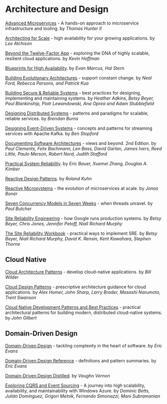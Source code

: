 # Architecture and Design

[Advanced Microservices](https://files.idax.me/read/tech-books/A/advanced-microservices.pdf) - A hands-on approach to microservice infrastructure and tooling. by _Thomas Hunter II_

[Architecting for Scale](https://files.idax.me/read/tech-books/A/architecting-for-scale.pdf) - high availability for your growing applications. by _Lee Atchison_

[Beyond the Twelve-Factor App](https://files.idax.me/read/tech-books/B/beyond-the-12-factor-app.pdf) - exploring the DNA of highly scalable, resilient cloud applications. by _Kevin Hoffman_

[Blueprints for High Availability](https://files.idax.me/read/tech-books/B/blueprints-for-high-availability.pdf). by _Evan Marcus, Hal Stern_

[Building Evolutionary Architectures](https://files.idax.me/read/tech-books/B/building-evolutionary-architectures.pdf) - support constant change. by _Neal Ford, Rebecca Parsons, and Patrick Kua_

[Building Secure & Reliable Systems](https://files.idax.me/read/tech-books/B/building-secure-and-reliable-systems.pdf) - best practices for designing, implementing
and maintaining systems. by _Heather Adkins, Betsy Beyer, Paul Blankinship, Piotr Lewandowski, Ana Oprea and Adam Stubblefield_

[Designing Distributed Systems](https://files.idax.me/read/tech-books/D/designing-distributed-systems.pdf) - patterns and paradigms for scalable, reliable services. by _Brendan Burns_

[Designing Event-Driven Systems](https://files.idax.me/read/tech-books/D/designing-event-driven-systems-concepts-and-patterns-kafka.pdf) - concepts and patterns for streaming services with Apache Kafka. by _Ben Stopford_

[Documenting Software Architectures](https://files.idax.me/read/tech-books/D/documenting-software-architectures.pdf) - views and beyond. 2nd Edition. by _Paul Clements, Felix Bachmann, Len Bass, David Garlan, James Ivers, Reed Little, Paulo Merson, Robert Nord, Judith Stafford_

[Practical System Reliability](https://files.idax.me/read/tech-books/P/practical-system-reliability.pdf). by _Eric Bauer, Xuemei Zhang, Douglas A. Kimber_

[Reactive Design Patterns](https://files.idax.me/read/tech-books/R/reactive-design-patterns.pdf). by _Roland Kuhn_

[Reactive Microsystems](https://files.idax.me/read/tech-books/R/reactive-microsystems.pdf) - the evolution of microservices at scale. by _Jonas Bonér_

[Seven Concurrency Models in Seven Weeks](https://files.idax.me/read/tech-books/S/seven-concurrency-models-in-seven-weeks.pdf) - when threads unravel. by _Paul Butcher_

[Site Reliability Engineering](https://files.idax.me/read/tech-books/S/site-reliability-engineering.pdf) - how Google runs production systems. by _Betsy Beyer, Chris Jones, Jennifer Petoff, Niall Richard Murphy_

[The Site Reliability Workbook](https://files.idax.me/read/tech-books/S/site-reliability-workbook.pdf) - practical ways to implement SRE. by _Betsy Beyer, Niall Richard Murphy, David K. Rensin, Kent Kawahara, Stephen Thorne_


## Cloud Native

[Cloud Architecture Patterns](https://files.idax.me/read/tech-books/C/cloud-architecture-patterns.pdf) - develop cloud-native applications. by _Bill Wilder_

[Cloud Design Patterns](https://files.idax.me/read/tech-books/C/cloud-design-patterns-book.pdf) - prescriptive architecture guidance for cloud applications. by _Alex Homer, John Sharp, Larry Brader, Masashi Narumoto, Trent Swanson_

[Cloud Native Development Patterns and Best Practices](https://files.idax.me/read/tech-books/C/cloud-native-development-patterns-and-best-practices.pdf) - practical architectural patterns for building modern, distributed cloud-native systems. by _John Gilbert_



## Domain-Driven Design

[Domain-Driven Design](https://files.idax.me/read/tech-books/D/domain-driven-design-eric-evans.pdf) - tackling complexity in the heart of software. by _Eric Evans_

[Domain-Driven Design Reference](https://files.idax.me/read/tech-books/D/domain-driven-design-reference-eric-evans.pdf) - definitions	and	pattern	summaries. by _Eric Evans_

[Domain-Driven Design Distilled](https://files.idax.me/read/tech-books/D/domain-driven-design-distilled.pdf). by _Vaughn Vernon_

[Exploring CQRS and Event Sourcing](https://files.idax.me/read/tech-books/E/exploring-cqrs-and-event-sourcing.pdf) - A journey into high scalability, availability, and maintainability with Windows Azure. by _Dominic Betts, Julián Domínguez, Grigori Melnik, Fernando Simonazzi, Mani Subramanian_
